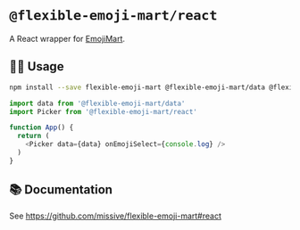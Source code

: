 # `@flexible-emoji-mart/react`

A React wrapper for [EmojiMart](https://missiveapp.com/open/flexible-emoji-mart).

## 🧑‍💻 Usage
```sh
npm install --save flexible-emoji-mart @flexible-emoji-mart/data @flexible-emoji-mart/react
```

```js
import data from '@flexible-emoji-mart/data'
import Picker from '@flexible-emoji-mart/react'

function App() {
  return (
    <Picker data={data} onEmojiSelect={console.log} />
  )
}
```

## 📚 Documentation
See https://github.com/missive/flexible-emoji-mart#react
